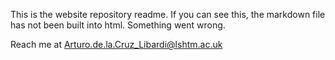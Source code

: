 This is the website repository readme. If you can see this, the markdown file has not been built into html. Something went wrong.

Reach me at Arturo.de.la.Cruz_Libardi@lshtm.ac.uk
